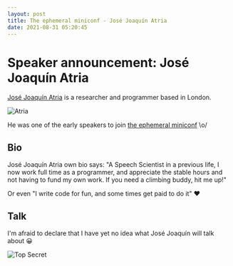 ```yaml
---
layout: post
title: The ephemeral miniconf - José Joaquín Atria
date: 2021-08-31 05:20:45
---
```

# Speaker announcement: José Joaquín Atria
[José Joaquín Atria](https://www.pinguinorodriguez.cl/) is a researcher and programmer based in London.

![Atria](images/vxs5zleif1cmqrg7fv9c.png)

He was one of the early speakers to join [the ephemeral miniconf](https://thibaultduponchelle.github.io/the-ephemeral-miniconf/) \o/

## Bio
José Joaquín Atria own bio says: 
"A Speech Scientist in a previous life, I now work full time as a programmer, and appreciate the stable hours and not having to fund my own work. If you need a climbing buddy, hit me up!"

Or even "I write code for fun, and some times get paid to do it" :heart:

## Talk
I'm afraid to declare that I have yet no idea what José Joaquín will talk about :grinning:

![Top Secret](images/t3unrhdk5rkjpkgbqf4n.jpg)


